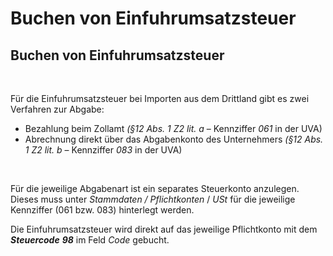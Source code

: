 # Buchen von Einfuhrumsatzsteuer

## Buchen von Einfuhrumsatzsteuer

&nbsp;

Für die Einfuhrumsatzsteuer bei Importen aus dem Drittland gibt es zwei Verfahren zur Abgabe:

* Bezahlung beim Zollamt *(§12 Abs. 1 Z2 lit. a* – Kennziffer *061* in der UVA)
* Abrechnung direkt über das Abgabenkonto des Unternehmers *(§12 Abs. 1 Z2 lit. b* – Kennziffer *083* in der UVA)

&nbsp;

Für die jeweilige Abgabenart ist ein separates Steuerkonto anzulegen. Dieses muss unter *Stammdaten / Pflichtkonten* / *USt* für die jeweilige Kennziffer (061 bzw. 083) hinterlegt werden.

Die Einfuhrumsatzsteuer wird direkt auf das jeweilige Pflichtkonto mit dem ***Steuercode** **98*** im Feld *Code* gebucht.

